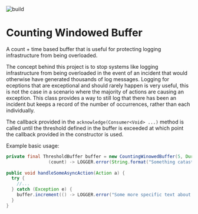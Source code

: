 ![build](https://github.com/JamesMcNee/CountingWindowedBuffer/workflows/build/badge.svg)

# Counting Windowed Buffer
A count + time based buffer that is useful for protecting logging infrastructure from being overloaded.

The concept behind this project is to stop systems like logging infrastructure from being overloaded in the event of an incident that would otherwise have generated thousands of log messages. Logging for eceptions that are exceptional and should rarely happen is very useful, this is not the case in a scenario where the majority of actions are causing an exception. This class provides a way to still log that there has been an incident but keeps a record of the number of occurrences, rather than each individually.

The callback provided in the `acknowledge(Consumer<Void> ...)` method is called until the threshold defined in the buffer is exceeded at which point the callback provided in the constructor is used.

Example basic usage:
```java
private final ThresholdBuffer buffer = new CountingWinowedBuffer(5, Duration.ofMinutes(1),
                (count) -> LOGGER.error(String.format("Something catastrophic has happened %d times... This is a disaster!!", count)));
                
public void handleSomeAsyncAction(Action a) {
  try {
    //...
  } catch (Exception e) {
    buffer.increment(() -> LOGGER.error("Some more specific text about this particular error + the original exception", e));
  }
}
```
